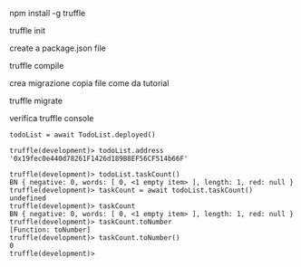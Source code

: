 

npm install -g truffle

truffle init

create a package.json file


truffle compile

crea migrazione copia file come da tutorial

truffle migrate

verifica
truffle console


```
todoList = await TodoList.deployed()

truffle(development)> todoList.address
'0x19fec0e440d78261F1426d189B8EF56CF514b66F'

truffle(development)> todoList.taskCount()
BN { negative: 0, words: [ 0, <1 empty item> ], length: 1, red: null }
truffle(development)> taskCount = await todoList.taskCount()
undefined
truffle(development)> taskCount
BN { negative: 0, words: [ 0, <1 empty item> ], length: 1, red: null }
truffle(development)> taskCount.toNumber
[Function: toNumber]
truffle(development)> taskCount.toNumber()
0
truffle(development)> 

```

